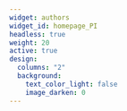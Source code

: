 ```yaml
---
widget: authors
widget_id: homepage_PI
headless: true
weight: 20
active: true
design:
  columns: "2"
  background:
    text_color_light: false
    image_darken: 0
---
```

